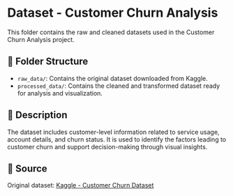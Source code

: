 # Dataset - Customer Churn Analysis

This folder contains the raw and cleaned datasets used in the Customer Churn Analysis project.

## 📂 Folder Structure

- `raw_data/`: Contains the original dataset downloaded from Kaggle.
- `processed_data/`: Contains the cleaned and transformed dataset ready for analysis and visualization.

## 📑 Description

The dataset includes customer-level information related to service usage, account details, and churn status. It is used to identify the factors leading to customer churn and support decision-making through visual insights.

## 🔗 Source

Original dataset: [Kaggle - Customer Churn Dataset](https://www.kaggle.com/datasets/muhammadshahidazeem/customer-churn-dataset)
